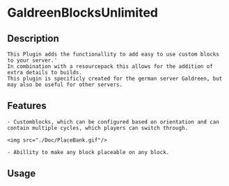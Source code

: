 # GaldreenBlocksUnlimited

## Description
    This Plugin adds the functionallity to add easy to use custom blocks to your server.'
    In combination with a resourcepack this allows for the addition of extra details to builds.
    This plugin is specificly created for the german server Galdreen, but may also be useful for other servers.

## Features
    - Customblocks, which can be configured based on orientation and can contain multiple cycles, which players can switch through.
        
    <img src="./Doc/PlaceBank.gif"/>   

    - Abillity to make any block placeable on any block.

## Usage